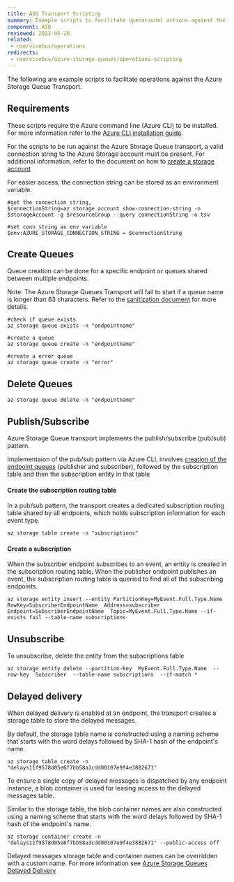 ```yaml
---
title: ASQ Transport Scripting
summary: Example scripts to facilitate operational actions against the Azure Storage Queue Transport.
component: ASQ
reviewed: 2023-05-28
related:
 - nservicebus/operations
redirects:
 - nservicebus/azure-storage-queues/operations-scripting
---
```


The following are example scripts to facilitate operations against the Azure Storage Queue Transport.

## Requirements

These scripts require the Azure command line (Azure CLI) to be installed. For more information refer to the [Azure CLI installation guide](https://learn.microsoft.com/en-us/cli/azure/install-azure-cli).

For the scripts to be run against the Azure Storage Queue transport, a  valid connection string to the Azure Storage account must be present. For additional information, refer to the document on how to [create a storage account](https://learn.microsoft.com/en-us/azure/storage/common/storage-account-create?tabs=azure-portal) 

For easier access, the connection string can be stored as an environment variable.

```
#get the connection string, 
$connectionString=az storage account show-connection-string -n $storageAccount -g $resourceGroup --query connectionString -o tsv

#set conn string as env variable
$env:AZURE_STORAGE_CONNECTION_STRING = $connectionString
```

## Create Queues

Queue creation can be done for a specific endpoint or queues shared between multiple endpoints.

Note: The Azure Storage Queues Transport will fail to start if a queue name is longer than 63 characters. Refer to the [sanitization document](/transports/azure-storage-queues/sanitization.md) for more details.

```
#check if queue exists
az storage queue exists -n "endpointname"

#create a queue
az storage queue create -n "endpointname"

#create a error queue
az storage queue create -n "error"
```

## Delete Queues

```
az storage queue delete -n "endpointname"
```

## Publish/Subscribe

Azure Storage Queue transport implements the publish/subscribe (pub/sub) pattern. 

Implementaion of the pub/sub pattern via Azure CLI, involves [creation of the endpoint queues](/transports/azure-storage-queues/operations-scripting.md#create-queues) (publisher and subscriber), followed by the subscription table and then the subscription entity in that table

#### Create the subscription routing table

In a pub/sub pattern, the transport creates a dedicated subscription routing table shared by all endpoints, which holds subscription information for each event type.

```
az storage table create -n "subscriptions"
```

#### Create a subscription

When the subscriber endpoint subscribes to an event, an entity is created in the subscription routing table.
When the publisher endpoint publishes an event, the subscription routing table is queried to find all of the subscribing endpoints.

```
az storage entity insert --entity PartitionKey=MyEvent.Full.Type.Name RowKey=SubscriberEndpointName  Address=subscriber Endpoint=SubscriberEndpointName  Topic=MyEvent.Full.Type.Name --if-exists fail --table-name subscriptions
```

## Unsubscribe

To unsubscribe, delete the entity from the subscriptions table

```
az storage entity delete --partition-key  MyEvent.Full.Type.Name  --row-key  Subscriber  --table-name subscriptions  --if-match *
```

## Delayed delivery

When delayed delivery is enabled at an endpoint, the transport creates a storage table to store the delayed messages. 

By default, the storage table name is constructed using a naming scheme that starts with the word delays followed by SHA-1 hash of the endpoint's name.

```
az storage table create -n "delays11f9578d05e6f7bb58a3cdd00107e9f4e3882671"
```

To ensure a single copy of delayed messages is dispatched by any endpoint instance, a blob container is used for leasing access to the delayed messages table.

Similar to  the storage table, the blob container names are also constructed using a naming scheme that starts with the word delays followed by SHA-1 hash of the endpoint's name.

```
az storage container create -n "delays11f9578d05e6f7bb58a3cdd00107e9f4e3882671" --public-access off
```

Delayed messages storage table and container names can be overridden with a custom name. For more information see [Azure Storage Queues Delayed Delivery](/transports/azure-storage-queues/delayed-delivery.md#how-it-works-overriding-tablecontainer-name)

